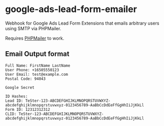 # google-ads-lead-form-emailer
Webhook for Google Ads Lead Form Extensions that emails arbitrary users using SMTP via PHPMailer.

Requires [PHPMailer](https://github.com/PHPMailer/PHPMailer) to work.

## Email Output format
```
Full Name: FirstName LastName
User Phone: +16505550123
User Email: test@example.com
Postal Code: 94043

Google Secret 

ID Hashes:
Lead ID: TeSter-123-ABCDEFGHIJKLMNOPQRSTUVWXYZ-abcdefghijklmnopqrstuvwxyz-0123456789-AaBbCcDdEeFfGgHhIiJjKkLl
Form ID: 12312312312
CLID: TeSter-123-ABCDEFGHIJKLMNOPQRSTUVWXYZ-abcdefghijklmnopqrstuvwxyz-0123456789-AaBbCcDdEeFfGgHhIiJjKkLl
```
